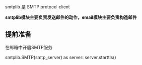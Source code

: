 smtplib 是 SMTP protocol client

**smtplib模块主要负责发送邮件的动作，email模块主要负责构造邮件**




## 提前准备

在邮箱中开启SMTP服务


smtplib.SMTP(smtp_server) as server:
server.starttls()
